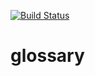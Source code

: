 [![Build Status](https://travis-ci.org/solomkinmv/glossary.svg?branch=master)](https://travis-ci.org/solomkinmv/glossary)

# glossary
